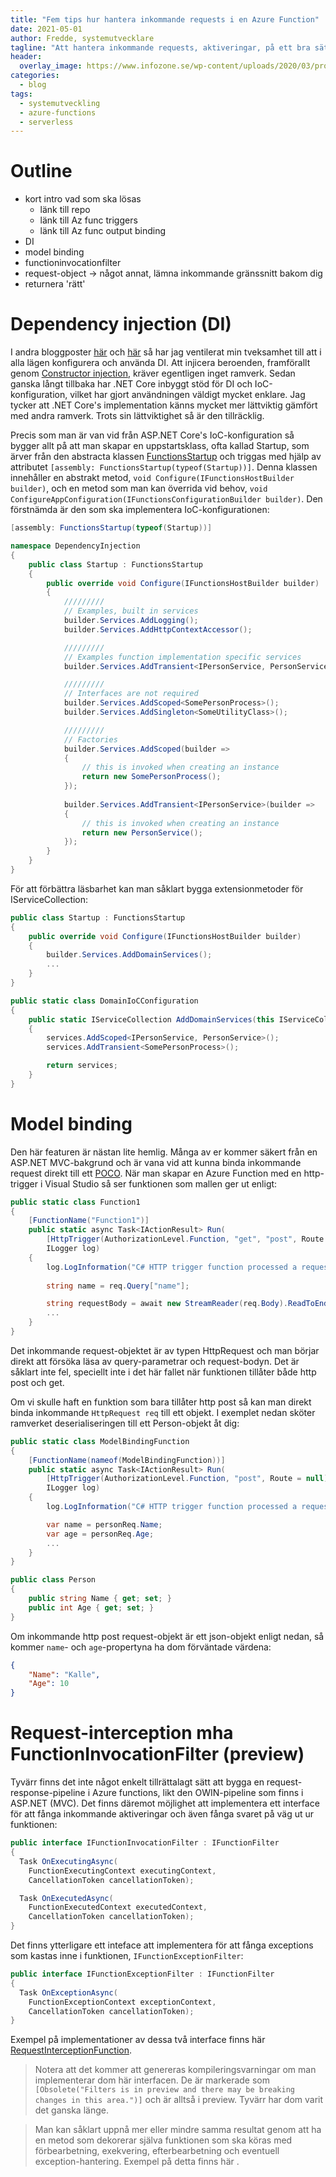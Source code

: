 ```yaml
---
title: "Fem tips hur hantera inkommande requests i en Azure Function"
date: 2021-05-01
author: Fredde, systemutvecklare
tagline: "Att hantera inkommande requests, aktiveringar, på ett bra sätt kan spara mycket tid i samband med felsökning och strävan efter en robust aktivering. Här kommer fem tips på hur man kan hantera det som är en Azure Functions 'ansikte utåt'."
header:
  overlay_image: https://www.infozone.se/wp-content/uploads/2020/03/programmering-i-team.jpg
categories:
  - blog
tags:
  - systemutveckling
  - azure-functions
  - serverless
---
```

# Outline
- kort intro vad som ska lösas
  - länk till repo
  - länk till Az func triggers
  - länk till Az func output binding
- DI
- model binding
- functioninvocationfilter
- request-object -> något annat, lämna inkommande gränssnitt bakom dig
- returnera 'rätt'

# Dependency injection (DI)
I andra bloggposter [här](http://blog.headlight.se/ioc-di-ramverk-eller-inte/) och [här](http://blog.headlight.se/mer-om-ioc-och-di/) så har jag ventilerat min tveksamhet till att i alla lägen konfigurera och använda DI. Att injicera beroenden, framförallt genom [Constructor injection](https://en.wikipedia.org/wiki/Dependency_injection#Constructor_injection), kräver egentligen inget ramverk. Sedan ganska långt tillbaka har .NET Core inbyggt stöd för DI och IoC-konfiguration, vilket har gjort användningen väldigt mycket enklare. Jag tycker att .NET Core's implementation känns mycket mer lättviktig gämfört med andra ramverk. Trots sin lättviktighet så är den tillräcklig.

Precis som man är van vid från ASP.NET Core's IoC-konfiguration så bygger allt på att man skapar en uppstartsklass, ofta kallad Startup, som ärver från den abstracta klassen [FunctionsStartup](https://github.com/Azure/azure-functions-dotnet-extensions/blob/main/src/Extensions/DependencyInjection/FunctionsStartup.cs) och triggas med hjälp av attributet `[assembly: FunctionsStartup(typeof(Startup))]`. Denna klassen innehåller en abstrakt metod, `void Configure(IFunctionsHostBuilder builder)`, och en metod som man kan överrida vid behov, `void ConfigureAppConfiguration(IFunctionsConfigurationBuilder builder)`. Den förstnämda är den som ska implementera IoC-konfigurationen:

```csharp
[assembly: FunctionsStartup(typeof(Startup))]

namespace DependencyInjection
{
    public class Startup : FunctionsStartup
    {
        public override void Configure(IFunctionsHostBuilder builder)
        {
            /////////
            // Examples, built in services
            builder.Services.AddLogging();
            builder.Services.AddHttpContextAccessor();

            /////////
            // Examples function implementation specific services
            builder.Services.AddTransient<IPersonService, PersonService>();

            /////////
            // Interfaces are not required
            builder.Services.AddScoped<SomePersonProcess>();
            builder.Services.AddSingleton<SomeUtilityClass>();

            /////////
            // Factories
            builder.Services.AddScoped(builder =>
            {
                // this is invoked when creating an instance
                return new SomePersonProcess();
            });
            
            builder.Services.AddTransient<IPersonService>(builder =>
            {
                // this is invoked when creating an instance
                return new PersonService();
            });
        }
    }
}
```

För att förbättra läsbarhet kan man såklart bygga extensionmetoder för IServiceCollection:
```csharp
public class Startup : FunctionsStartup
{
    public override void Configure(IFunctionsHostBuilder builder)
    {
        builder.Services.AddDomainServices();
        ...
    }
}

public static class DomainIoCConfiguration
{
    public static IServiceCollection AddDomainServices(this IServiceCollection services)
    {
        services.AddScoped<IPersonService, PersonService>();
        services.AddTransient<SomePersonProcess>();

        return services;
    }
}
```

# Model binding
Den här featuren är nästan lite hemlig. Många av er kommer säkert från en ASP.NET MVC-bakgrund och är vana vid att kunna binda inkommande request direkt till ett [POCO](https://en.wikipedia.org/wiki/Plain_old_CLR_object).
När man skapar en Azure Function med en http-trigger i Visual Studio så ser funktionen som mallen ger ut enligt:

```csharp
public static class Function1
{
    [FunctionName("Function1")]
    public static async Task<IActionResult> Run(
        [HttpTrigger(AuthorizationLevel.Function, "get", "post", Route = null)] HttpRequest req,
        ILogger log)
    {
        log.LogInformation("C# HTTP trigger function processed a request.");
        
        string name = req.Query["name"];

        string requestBody = await new StreamReader(req.Body).ReadToEndAsync();
        ...
    }
}
```

Det inkommande request-objektet är av typen HttpRequest och man börjar direkt att försöka läsa av query-parametrar och request-bodyn. Det är såklart inte fel, speciellt inte i det här fallet när funktionen tillåter både http post och get.

Om vi skulle haft en funktion som bara tillåter http post så kan man direkt binda inkommande `HttpRequest req` till ett objekt. I exemplet nedan sköter ramverket deserialiseringen till ett Person-objekt åt dig:

```csharp
public static class ModelBindingFunction
{
    [FunctionName(nameof(ModelBindingFunction))]
    public static async Task<IActionResult> Run(
        [HttpTrigger(AuthorizationLevel.Function, "post", Route = null)] Person personReq,
        ILogger log)
    {
        log.LogInformation("C# HTTP trigger function processed a request.");

        var name = personReq.Name;
        var age = personReq.Age;
        ...
    }
}
```
```csharp
public class Person
{
    public string Name { get; set; }
    public int Age { get; set; }
}
```

Om inkommande http post request-objekt är ett json-objekt enligt nedan, så kommer `name`- och `age`-propertyna ha dom förväntade värdena:
```json
{
    "Name": "Kalle",
    "Age": 10
}
```

# Request-interception mha FunctionInvocationFilter (preview)
Tyvärr finns det inte något enkelt tillrättalagt sätt att bygga en request-response-pipeline i Azure functions, likt den OWIN-pipeline som finns i ASP.NET (MVC). Det finns däremot möjlighet att implementera ett interface för att fånga inkommande aktiveringar och även fånga svaret på väg ut ur funktionen:
```csharp
public interface IFunctionInvocationFilter : IFunctionFilter
{
  Task OnExecutingAsync(
    FunctionExecutingContext executingContext,
    CancellationToken cancellationToken);

  Task OnExecutedAsync(
    FunctionExecutedContext executedContext,
    CancellationToken cancellationToken);
}
```
Det finns ytterligare ett inteface att implementera för att fånga exceptions som kastas inne i funktionen, `IFunctionExceptionFilter`:
```csharp
public interface IFunctionExceptionFilter : IFunctionFilter
{
  Task OnExceptionAsync(
    FunctionExceptionContext exceptionContext,
    CancellationToken cancellationToken);
}
```
Exempel på implementationer av dessa två interface finns här [RequestInterceptionFunction](https://github.com/Fjeddo/az-func-five-tips/blob/master/RequestInterception/RequestInterceptionFunction.cs).

> Notera att det kommer att genereras kompileringsvarningar om man implementerar dom här interfacen. De är markerade som `[Obsolete("Filters is in preview and there may be breaking changes in this area.")]` och är alltså i preview. Tyvärr har dom varit det ganska länge.

> Man kan såklart uppnå mer eller mindre samma resultat genom att ha en metod som dekorerar själva funktionen som ska köras med förbearbetning, exekvering, efterbearbetning och eventuell exception-hantering. Exempel på detta finns här []().

